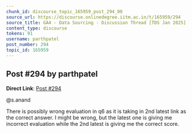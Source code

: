 ```yaml
---
chunk_id: discourse_topic_165959_post_294_00
source_url: https://discourse.onlinedegree.iitm.ac.in/t/165959/294
source_title: GA4 - Data Sourcing - Discussion Thread [TDS Jan 2025]
content_type: discourse
tokens: 91
username: parthpatel
post_number: 294
topic_id: 165959
---
```


## Post #294 by parthpatel

**Direct Link**: [Post #294](https://discourse.onlinedegree.iitm.ac.in/t/165959/294)

@s.anand

There is possibly wrong evaluation in q6 as it is taking in 2nd latest link as the correct answer. I might be wrong, but the latest one is giving me incorrect evaluation while the 2nd latest is giving me the correct score.
